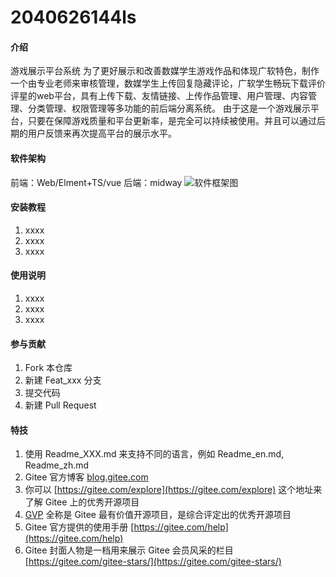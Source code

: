 # 2040626144ls

#### 介绍
游戏展示平台系统
为了更好展示和改善数媒学生游戏作品和体现广软特色，制作一个由专业老师来审核管理，数媒学生上传回复隐藏评论，广软学生畅玩下载评价评星的web平台，具有上传下载、友情链接、上传作品管理、用户管理、内容管理、分类管理、权限管理等多功能的前后端分离系统。
由于这是一个游戏展示平台，只要在保障游戏质量和平台更新率，是完全可以持续被使用。并且可以通过后期的用户反馈来再次提高平台的展示水平。

#### 软件架构
前端：Web/Elment+TS/vue
后端：midway
![软件框架图](https://foruda.gitee.com/images/1678673120531061328/4462b3e6_10748036.png "屏幕截图")

#### 安装教程

1.  xxxx
2.  xxxx
3.  xxxx

#### 使用说明

1.  xxxx
2.  xxxx
3.  xxxx

#### 参与贡献

1.  Fork 本仓库
2.  新建 Feat_xxx 分支
3.  提交代码
4.  新建 Pull Request


#### 特技

1.  使用 Readme\_XXX.md 来支持不同的语言，例如 Readme\_en.md, Readme\_zh.md
2.  Gitee 官方博客 [blog.gitee.com](https://blog.gitee.com)
3.  你可以 [https://gitee.com/explore](https://gitee.com/explore) 这个地址来了解 Gitee 上的优秀开源项目
4.  [GVP](https://gitee.com/gvp) 全称是 Gitee 最有价值开源项目，是综合评定出的优秀开源项目
5.  Gitee 官方提供的使用手册 [https://gitee.com/help](https://gitee.com/help)
6.  Gitee 封面人物是一档用来展示 Gitee 会员风采的栏目 [https://gitee.com/gitee-stars/](https://gitee.com/gitee-stars/)
